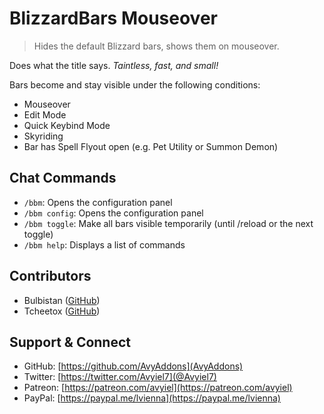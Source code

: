 # BlizzardBars Mouseover
> Hides the default Blizzard bars, shows them on mouseover.

Does what the title says. _Taintless, fast, and small!_

Bars become and stay visible under the following conditions:

- Mouseover
- Edit Mode
- Quick Keybind Mode
- Skyriding
- Bar has Spell Flyout open (e.g. Pet Utility or Summon Demon)

## Chat Commands

- `/bbm`: Opens the configuration panel
- `/bbm config`: Opens the configuration panel
- `/bbm toggle`: Make all bars visible temporarily (until /reload or the next toggle)
- `/bbm help`: Displays a list of commands

## Contributors

- Bulbistan ([GitHub](https://github.com/Bulbistan))
- Tcheetox ([GitHub](https://github.com/Tcheetox))

## Support & Connect

- GitHub: [https://github.com/AvyAddons](AvyAddons)
- Twitter: [https://twitter.com/Avyiel7](@Avyiel7)
- Patreon: [https://patreon.com/avyiel](https://patreon.com/avyiel)
- PayPal: [https://paypal.me/lvienna](https://paypal.me/lvienna)
